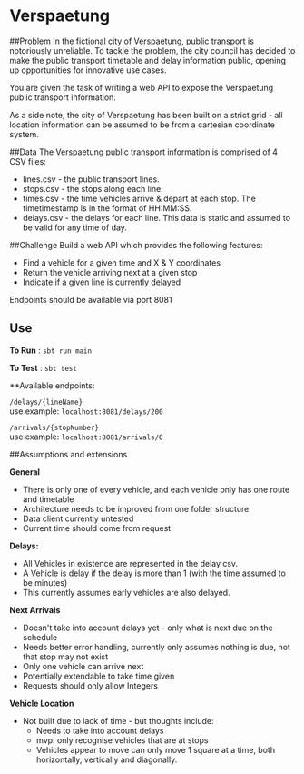 # Verspaetung

##Problem
In the fictional city of Verspaetung, public transport is notoriously unreliable. To tackle the problem, the city council has decided to make the public transport timetable and delay information public, opening up opportunities for innovative use cases.

You are given the task of writing a web API to expose the Verspaetung public transport information.

As a side note, the city of Verspaetung has been built on a strict grid - all location information can be assumed to be from a cartesian coordinate system.

##Data
The Verspaetung public transport information is comprised of 4 CSV files:

* lines.csv - the public transport lines.
* stops.csv - the stops along each line.
* times.csv - the time vehicles arrive & depart at each stop. The timetimestamp is in the format of HH:MM:SS.
* delays.csv - the delays for each line. This data is static and assumed to be valid for any time of day.

##Challenge
Build a web API which provides the following features:

* Find a vehicle for a given time and X & Y coordinates  
* Return the vehicle arriving next at a given stop 
* Indicate if a given line is currently delayed

Endpoints should be available via port 8081

## Use

**To Run** :
```sbt run main```

**To Test** :
```sbt test```

**Available endpoints:

```/delays/{lineName}```   
use example:  ```localhost:8081/delays/200``` 
   
```/arrivals/{stopNumber}```   
use example: ```localhost:8081/arrivals/0```    



##Assumptions and extensions

**General**
* There is only one of every vehicle, and each vehicle only has one route and timetable
* Architecture needs to be improved from one folder structure
* Data client currently untested
* Current time should come from request

**Delays:**   

* All Vehicles in existence are represented in the delay csv. 
* A Vehicle is delay if the delay is more than 1 (with the time assumed to be minutes) 
* This currently assumes early vehicles are also delayed.

**Next Arrivals**
* Doesn't take into account delays yet - only what is next due on the schedule
* Needs better error handling, currently only assumes nothing is due, not that stop may not exist
* Only one vehicle can arrive next
* Potentially extendable to take time given
* Requests should only allow Integers 

**Vehicle Location**
* Not built due to lack of time - but thoughts include:
    * Needs to take into account delays
    * mvp: only recognise vehicles that are at stops
    * Vehicles appear to move can only move 1 square at a time, both horizontally, vertically and diagonally. 
